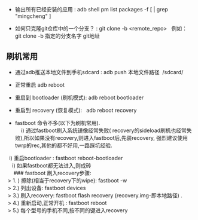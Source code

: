 - 输出所有已经安装的应用 :  adb shell pm list packages -f [ | grep "mingcheng" ]

- 如何只克隆git仓库中的一个分支？ : git clone -b <branch> <remote_repo>   例如： git clone -b 指定的分支名字 git地址


## 刷机常用
- 通过adb推送本地文件到手机sdcard : adb push 本地文件路径  /sdcard/

- 正常重启 adb reboot

- 重启到 bootloader (刷机模式):  adb reboot bootloader

- 重启到 recovery (恢复模式):    adb reboot recovery

- fastboot 命令不多(以下为刷机常用). <br>
     i) 通过fastboot刷入系统镜像经常失败( recovery的sideload刷机也经常失败),所以如果没有recovery,则进入fastboot后,先装recovery,
        强烈建议使用twrp的rec,其他的都不好用,一路踩坑经验.<br>
        
     i) 重启bootloader : fastboot reboot-bootloader<br>
     i) 如果fastboot都无法进入,则成砖<br>
     
  ### fastboot 刷入recovery步骤:<br>
  > 1. ) 擦除(相当于recovery下的wipe): fastboot -w<br>
  > 2.) 列出设备: fastboot devices<br>
  > 3.) 刷入recovery: fastboot flash recovery (recovery.img-即本地路径) .<br>
  > 4.) 重新启动,正常开机 : fastboot reboot<br>
  > 5.) 每个型号的手机不同,按不同的键进入recovery<br>
 
  
